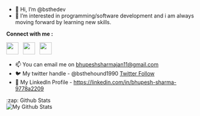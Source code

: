 - 👋 Hi, I’m @bsthedev
- 👀 I’m interested in programming/software development and i am always moving forward by learning new skills.

**Connect with me :**

<img height="32" width="32" src="https://cdn.jsdelivr.net/npm/simple-icons@v4/icons/twitter.svg" /> &nbsp; <img height="32" width="32" src="https://cdn.jsdelivr.net/npm/simple-icons@v4/icons/gmail.svg" />  &nbsp;  <img height="32" width="32" src="https://cdn.jsdelivr.net/npm/simple-icons@v4/icons/linkedin.svg" />
- 📫 You can email me on bhupeshsharmajan11@gmail.com
- 🐦 My twitter handle - @bsthehound1990     [Twitter Follow](https://img.shields.io/twitter/follow/bsthehound1990?color=1DA152&logo=Twitter&style=for-the-badge)
- 💼 My LinkedIn Profile - https://linkedin.com/in/bhupesh-sharma-9778a2209





</details>
   <summary>:zap: Github Stats</summary>
   
   <img align="left" alt="My Github Stats" src="https://github-readme-stats-jet-kappa.vercel.app/api?username=bsthedev&show_icons=true&hide_border=true&theme=tokyonight" />
   
</details>


<!---
bsthedev/bsthedev is a ✨ special ✨ repository because its `README.md` (this file) appears on your GitHub profile.
You can click the Preview link to take a look at your changes.
--->
